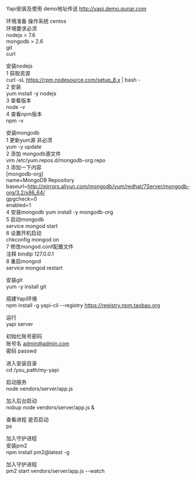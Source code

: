 Yapi安装及使用 demo地址传送  http://yapi.demo.qunar.com  



环境准备
	操作系统  centos  
	环境要求必须    
		nodejs  > 7.6  
		mongodb > 2.6  
		git   
		curl   

安装nodejs   
	1 获取资源  
		curl -sL https://rpm.nodesource.com/setup_8.x | bash -  
	2 安装  
		yum install -y nodejs  
	3 查看版本  
		node -v  
	4 查看npm版本  
		npm -v  

安装mongodb  
	1 更新yum源  非必须  
		yum -y update  
	2 添加 mongodb源文件    
		vim /etc/yum.repos.d/mongodb-org.repo    
	3 添加一下内容    
		[mongodb-org]    
		name=MongoDB Repository     
		baseurl=http://mirrors.aliyun.com/mongodb/yum/redhat/7Server/mongodb-org/3.2/x86_64/    
		gpgcheck=0		
		enabled=1	
4 安装mongodb	
		yum install -y mongodb-org		
5 启动mongodb			
		service mongod start		
6 设置开机启动		
		chkconfig mongod on			
7 修改mongod.conf配置文件			
		注释 bindIp  127.0.0.1   	
8 重启mongod			
		service mongod restart		

安装git			
	yum -y install git		
		
搭建Yapi环境		
	npm install -g yapi-cli --registry https://registry.npm.taobao.org  		
		
运行		
	yapi server		
		
初始化账号密码		
	账号名  admin@admin.com 		 
	密码  passwd		
	
进入安装目录		
	cd /you_path/my-yapi 		
		
启动服务		
	node vendors/server/app.js  		
		
加入后台启动		
	nobup node vendors/server/app.js &  
		
查看进程 是否启动	 
	ps  
  	
  
  
加入守护进程  
安装pm2    
	npm install pm2@latest -g   
   
加入守护进程   
	pm2 start vendors/server/app.js --watch   